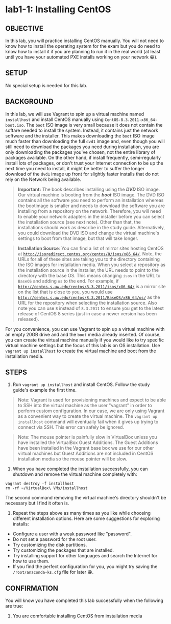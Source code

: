 # lab1-1: Installing CentOS

## OBJECTIVE

In this lab, you will practice installing CentOS manually.  You will not need to know how to install the operating system for the exam but you do need to know how to install it if you are planning to run it in the real world (at least until you have your automated PXE installs working on your network :grin:).

## SETUP

No special setup is needed for this lab.

## BACKGROUND

In this lab, we will use Vagrant to spin up a virtual machine named ```installhost``` and install CentOS manually using ```CentOS-8.3.2011-x86_64-boot.iso```.  The ```boot``` ISO image is very small because it does not contain the softare needed to install the system.  Instead, it contains just the network software and the installer.  This makes downloading the ```boot``` ISO image much faster than downloading the full ```dvd1``` image and, even though you will still need to download the packages you need during installation, you are only downloading the packages you've chosen, not the entire library of packages available.  On the other hand, if install frequently, semi-regularly install lots of packages, or don't trust your Internet connection to be up the next time you need to install, it might be better to suffer the longer download of the ```dvd1``` image up front for slightly faster installs that do not rely on the Network being available.

> **Important:** The book describes installing using the ***DVD*** ISO image.  Our virtual machine is booting from the ***boot*** ISO image.  The DVD ISO contains all the software you need to perform an installation whereas the bootimage is smaller and needs to download the software you are installing from a repository on the network. Therefore, you will need to enable your network adapters in the installer before you can select the installation source (see next note). Other than that, the installations should work as describe in the study guide. Alternatively, you could download the DVD ISO and change the virtual machine's settings to boot from that image, but that will take longer.

> **Installation Source**: You can find a list of mirror sites hosting CentOS at [```http://isoredirect.centos.org/centos/8/isos/x86_64/```](http://isoredirect.centos.org/centos/8/isos/x86_64/).  Note, the URLs for all of these sites are taking you to the directory containing the ISO images for installation media.  When you select a repository as the installation source in the installer, the URL needs to point to the directory with the base OS.  This means changing ```isos``` in the URL to ```BaseOS``` and adding ```os``` to the end.  For example, if [```http://centos.s.uw.edu/centos/8.3.2011/isos/x86_64/```](http://centos.s.uw.edu/centos/8.3.2011/isos/x86_64/) is a mirror site on the list that is close to you, you would use [```http://centos.s.uw.edu/centos/8.3.2011/BaseOS/x86_64/os/```](http://centos.s.uw.edu/centos/8.3.2011/BaseOS/x86_64/os/) as the URL for the repository when selecting the installation source.  Also note you can use ```8``` instead of ```8.3.2011``` to ensure you get to the latest release of CentOS 8 series (just in case a newer version has been released).

For you convenience, you can use Vagrant to spin up a virtual machine with an empty 20GB drive and and the ```boot``` media already inserted.  Of course, you can create the virtual machine manually if you would like to try specific virtual machine settings but the focus of this lab is on OS installation. Use ```vagrant up installhost``` to create the virtual machine and boot from the installation media.

## STEPS

1. Run ```vagrant up installhost``` and install CentOS.  Follow the study guide's example the first time.

  > Note: Vagrant is used for provisioning machines and expect to be able to SSH into the virtual machine as the user "vagrant" in order to perform custom configuration.  In our case, we are only using Vagrant as a convenient way to create the virtual machine.  The ```vagrant up installhost``` command will eventually fail when it gives up trying to connect via SSH.  This error can safely be ignored.

  > Note: The mouse pointer is painfully slow in VirtualBox unless you have installed the VirtualBox Guest Additions.  The Guest Additions have been installed in the Vagrant base box we use for our other virtual machines but Guest Additions are not included in CentOS installation media so the mouse pointer will be slow.

1. When you have completed the installation successfully, you can shutdown and remove the virtual machine completely with:

  ```
  vagrant destroy -f installhost
  rm -rf ~/VirtualBox\ VMs/installhost
  ```

  The second command removing the virtual machine's directory shouldn't be necessary but I find it often is.

1. Repeat the steps above as many times as you like while choosing different installation options.  Here are some suggestions for exploring installs:

  - Configure a user with a weak password like "password".
  - Do not set a password for the root user.
  - Try customizing the disk partitions.
  - Try customizing the packages that are installed.
  - Try installing support for other languages and search the Internet for how to use them.
  - If you find the perfect configuration for you, you might try saving the ```/root/anaconda-ks.cfg``` file for later :grin:.

## CONFIRMATION

You will know you have completed this lab successfully when the following are true:

  1. You are comfortable installing CentOS from installation media
